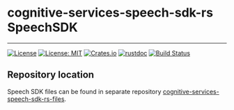 # cognitive-services-speech-sdk-rs SpeechSDK

---
[![License](https://img.shields.io/badge/License-Apache-blue.svg)](LICENSE-APACHE)
[![License: MIT](https://img.shields.io/badge/License-MIT-yellow.svg)](LICENSE-MIT)
[![Crates.io][crates-badge]][crates-url]
[![rustdoc][rustdoc-badge]][rustdoc-url]
[![Build Status](https://www.travis-ci.com/jabber-tools/cognitive-services-speech-sdk-rs.svg?branch=main)](https://www.travis-ci.com/github/jabber-tools/cognitive-services-speech-sdk-rs)

[crates-badge]: https://img.shields.io/crates/v/cognitive-services-speech-sdk-rs.svg
[crates-url]: https://crates.io/crates/cognitive-services-speech-sdk-rs
[rustdoc-badge]: https://img.shields.io/badge/rustdoc-0.1.2-green.svg
[rustdoc-url]: https://jabber-tools.github.io/cognitive_services_speech_sdk_rs/doc/0.1.2/cognitive_services_speech_sdk_rs/index.html

## Repository location

Speech SDK files can be found in separate repository [cognitive-services-speech-sdk-rs-files](https://github.com/jabber-tools/cognitive-services-speech-sdk-rs-files).
